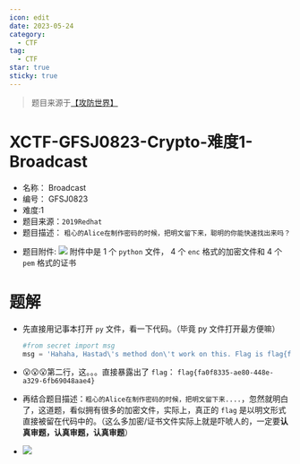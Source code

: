 ```yaml
---
icon: edit
date: 2023-05-24
category:
  - CTF
tag:
  - CTF
star: true
sticky: true
---
```


> 题目来源于[【攻防世界】]( https://adworld.xctf.org.cn/challenges/details?hash=b33219c0-6165-46a9-b148-351793744b91_2)

# XCTF-GFSJ0823-Crypto-难度1-Broadcast
- 名称： Broadcast
- 编号： GFSJ0823
- 难度:1
- 题目来源：`2019Redhat`
- 题目描述：
	`粗心的Alice在制作密码的时候，把明文留下来，聪明的你能快速找出来吗？`
<!-- more -->
- 题目附件:
	![](/images/ctf/d66e2658a33a439da5159b83c6efb0c3.png)
	附件中是 1 个 `python` 文件， 4 个 `enc` 格式的加密文件和 4 个 `pem` 格式的证书

# 题解
- 先直接用记事本打开 `py` 文件，看一下代码。（毕竟 py 文件打开最方便嘛）

	```python
	#from secret import msg
	msg = 'Hahaha, Hastad\'s method don\'t work on this. Flag is flag{fa0f8335-ae80-448e-a329-6fb69048aae4}.'
	```
-  😮😮😮第二行，这。。。直接暴露出了 `flag`： `flag{fa0f8335-ae80-448e-a329-6fb69048aae4}`
- 再结合题目描述：`粗心的Alice在制作密码的时候，把明文留下来....`，忽然就明白了，这道题，看似拥有很多的加密文件，实际上，真正的 `flag` 是以明文形式直接被留在代码中的。（这么多加密/证书文件实际上就是吓唬人的，一定要**认真审题，认真审题，认真审题**）
- ![](/images/ctf/8334323f6d63471fab7ca7df91b06235.png)
